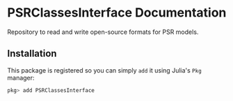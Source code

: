 # PSRClassesInterface Documentation

Repository to read and write open-source formats for PSR models.

## Installation

This package is registered so you can simply `add` it using Julia's `Pkg` manager:
```julia
pkg> add PSRClassesInterface
```